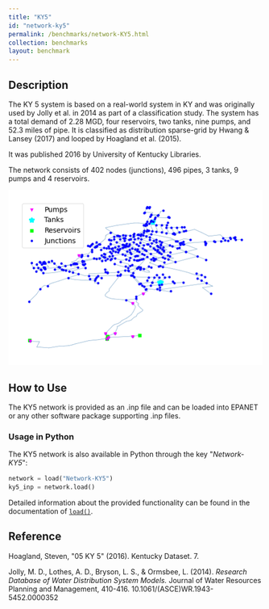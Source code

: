```yaml
---
title: "KY5"
id: "network-ky5"
permalink: /benchmarks/network-KY5.html
collection: benchmarks
layout: benchmark
---
```



## Description

The KY 5 system is based on a real-world system in KY and was originally used by Jolly et al. in 2014 as part of a
classification study. The system has a total demand of 2.28 MGD, four reservoirs, two tanks, nine pumps, and 52.3 miles
of pipe. It is classified as distribution sparse-grid by Hwang & Lansey (2017) and looped by Hoagland et al. (2015).

It was published 2016 by University of Kentucky Libraries.

The network consists of 402 nodes (junctions), 496 pipes, 3 tanks, 9 pumps and 4 reservoirs.

<img src="../static/benchmarks/network-ky5/ky5_plot.png"/>

## How to Use

The KY5 network is provided as an .inp file and can be loaded into EPANET or any other software package
supporting .inp files.

### Usage in Python

The KY5 network is also available in Python through the key "*Network-KY5*":
```python
network = load("Network-KY5")
ky5_inp = network.load()
```

Detailed information about the provided functionality can be found in the documentation of
[`load()`](https://waterbenchmarkhub.readthedocs.io/en/latest/water_benchmark_hub.networks.html#water_benchmark_hub.networks.networks.KY5.load).


## Reference

Hoagland, Steven, "05 KY 5" (2016). Kentucky Dataset. 7.
[<i class="bi bi-link"></i>](https://uknowledge.uky.edu/wdst/7)

Jolly, M. D., Lothes, A. D., Bryson, L. S., & Ormsbee, L. (2014). *Research Database of Water Distribution System Models.*
Journal of Water Resources Planning and Management, 410-416. 10.1061/(ASCE)WR.1943-5452.0000352
[<i class="bi bi-link"></i>](https://doi.org/10.1061/(ASCE)WR.1943-5452.0000352)
